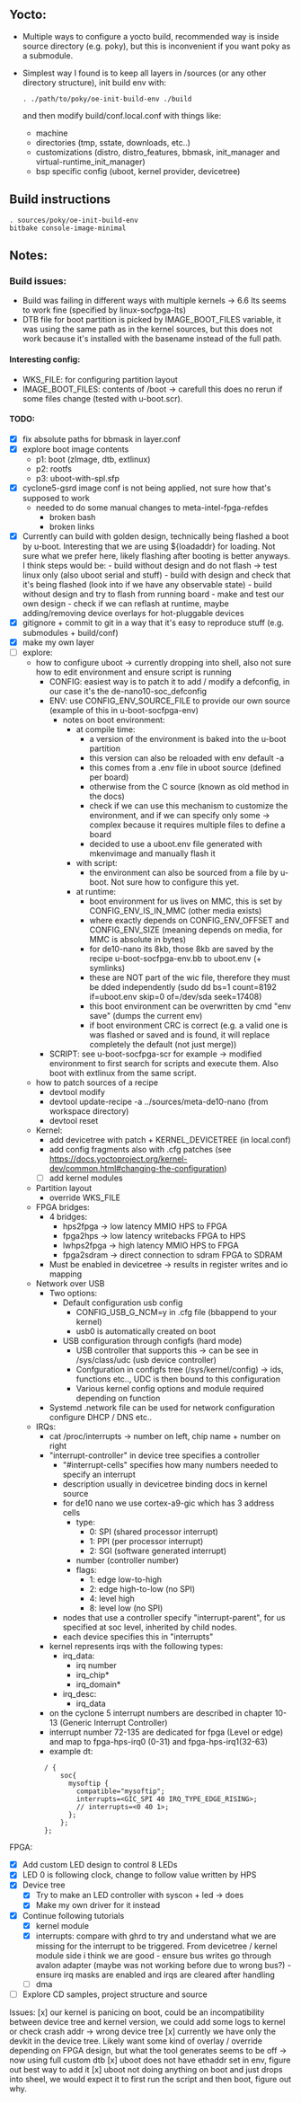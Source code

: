## Yocto:

- Multiple ways to configure a yocto build, recommended way is inside source directory (e.g. poky), but this is inconvenient if you want poky as a submodule.
- Simplest way I found is to keep all layers in /sources (or any other directory structure), init build env with:

  ```
  . ./path/to/poky/oe-init-build-env ./build
  ```

  and then modify build/conf.local.conf with things like:
  - machine
  - directories (tmp, sstate, downloads, etc..)
  - customizations (distro, distro_features, bbmask, init_manager and virtual-runtime_init_manager)
  - bsp specific config (uboot, kernel provider, devicetree)

## Build instructions

```
. sources/poky/oe-init-build-env
bitbake console-image-minimal
```

## Notes:

### Build issues:
- Build was failing in different ways with multiple kernels -> 6.6 lts seems to work fine (specified by linux-socfpga-lts)
- DTB file for boot partition is picked by IMAGE_BOOT_FILES variable, it was using the same path as in the kernel sources, but this does not work because it's installed with the basename instead of the full path.

#### Interesting config:
- WKS_FILE: for configuring partition layout
- IMAGE_BOOT_FILES: contents of /boot -> carefull this does no rerun if some files change (tested with u-boot.scr).

#### TODO:
- [x] fix absolute paths for bbmask in layer.conf
- [x] explore boot image contents
  - p1: boot (zImage, dtb, extlinux)
  - p2: rootfs
  - p3: uboot-with-spl.sfp
- [x] cyclone5-gsrd image conf is not being applied, not sure how that's supposed to work
  - needed to do some manual changes to meta-intel-fpga-refdes
    - broken bash
    - broken links
- [x] Currently can build with golden design, technically being flashed a boot by u-boot. Interesting that we are using
      ${loadaddr} for loading. Not sure what we prefer here, likely flashing after booting is better anyways.
      I think steps would be:
      - build without design and do not flash -> test linux only (also uboot serial and stuff)
      - build with design and check that it's being flashed (look into if we have any observable state)
      - build without design and try to flash from running board
      - make and test our own design
      - check if we can reflash at runtime, maybe adding/removing device overlays for hot-pluggable devices
- [x] gitignore + commit to git in a way that it's easy to reproduce stuff (e.g. submodules + build/conf)
- [x] make my own layer
- [ ] explore:
    - how to configure uboot -> currently dropping into shell, also not sure how to edit environment and ensure script is running
      - CONFIG: easiest way is to patch it to add / modify a defconfig, in our case it's the de-nano10-soc_defconfig
      - ENV: use CONFIG_ENV_SOURCE_FILE to provide our own source (example of this in u-boot-socfpga-env)
        - notes on boot environment:
          - at compile time:
            - a version of the environment is baked into the u-boot partition
            - this version can also be reloaded with env default -a
            - this comes from a .env file in uboot source (defined per board)
            - otherwise from the C source (known as old method in the docs)
            - check if we can use this mechanism to customize the environment, and if we can specify only some -> complex because it requires multiple files to define a board
            - decided to use a uboot.env file generated with mkenvimage and manually flash it
          - with script:
            - the environment can also be sourced from a file by u-boot. Not sure how to configure this yet.
          - at runtime:
            - boot environment for us lives on MMC, this is set by CONFIG_ENV_IS_IN_MMC (other media exists)
            - where exactly depends on CONFIG_ENV_OFFSET and CONFIG_ENV_SIZE (meaning depends on media, for MMC is absolute in bytes)
            - for de10-nano its 8kb, those 8kb are saved by the recipe u-boot-socfpga-env.bb to uboot.env (+ symlinks)
            - these are NOT part of the wic file, therefore they must be dded independently (sudo dd bs=1 count=8192 if=uboot.env skip=0 of=/dev/sda seek=17408)
            - this boot environment can be overwritten by cmd "env save" (dumps the current env)
            - if boot environment CRC is correct (e.g. a valid one is was flashed or saved and is found, it will replace completely the default (not just merge))
      - SCRIPT: see u-boot-socfpga-scr for example -> modified environment to first search for scripts and execute them. Also boot with extlinux from the same script.
    - how to patch sources of a recipe
      - devtool modify <recipe>
      - devtool update-recipe -a ../sources/meta-de10-nano <recipe> (from workspace directory)
      - devtool reset <recipe>
    - Kernel:
      - add devicetree with patch + KERNEL_DEVICETREE (in local.conf)
      - add config fragments also with .cfg patches (see https://docs.yoctoproject.org/kernel-dev/common.html#changing-the-configuration)
      - [ ] add kernel modules
    - Partition layout
        - override WKS_FILE
    - FPGA bridges:
      - 4 bridges:
        - hps2fpga    -> low latency MMIO HPS to FPGA
        - fpga2hps    -> low latency writebacks FPGA to HPS
        - lwhps2fpga  -> high latency MMIO HPS to FPGA
        - fpga2sdram  -> direct connection to sdram FPGA to SDRAM
      - Must be enabled in devicetree -> results in register writes and io mapping
    - Network over USB
      - Two options:
        - Default configuration usb config 
          - CONFIG_USB_G_NCM=y in .cfg file (bbappend to your kernel)
          - usb0 is automatically created on boot
        - USB configuration through configfs (hard mode)
          - USB controller that supports this -> can be see in /sys/class/udc (usb device controller)
          - Confguration in configfs tree (/sys/kernel/config) -> ids, functions etc.., UDC is then bound to this configuration
          - Various kernel config options and module required depending on function
      - Systemd .network file can be used for network configuration configure DHCP / DNS etc..
    - IRQs:
      - cat /proc/interrupts -> number on left, chip name + number on right
      - "interrupt-controller" in device tree specifies a controller
        - "#interrupt-cells" specifies how many numbers needed to specify an interrupt
        - description usually in devicetree binding docs in kernel source
        - for de10 nano we use cortex-a9-gic which has 3 address cells
          - type: 
            - 0: SPI (shared processor interrupt)
            - 1: PPI (per processor interrupt)
            - 2: SGI (software generated interrupt)
          - number (controller number)
          - flags:
            - 1: edge low-to-high
            - 2: edge high-to-low (no SPI)
            - 4: level high
            - 8: level low (no SPI)
        - nodes that use a controller specify "interrupt-parent", for us specified at soc level, inherited by child nodes.
        - each device specifies this in "interrupts"
      - kernel represents irqs with the following types:
        - irq_data:
          - irq number
          - irq_chip*
          - irq_domain*
        - irq_desc: 
          - irq_data
      - on the cyclone 5 interrupt numbers are described in chapter 10-13 (Generic Interrupt Controller)
      - interrupt number 72-135 are dedicated for fpga (Level or edge)
        and map to fpga-hps-irq0 (0-31) and fpga-hps-irq1(32-63)
      - example dt:
      ```
        / {
            soc{
              mysoftip {
                compatible="mysoftip";
                interrupts=<GIC_SPI 40 IRQ_TYPE_EDGE_RISING>;
                // interrupts=<0 40 1>;
              };
            };
        };
      ```
  
FPGA:
- [x] Add custom LED design to control 8 LEDs
- [x] LED 0 is following clock, change to follow value written by HPS
- [x] Device tree
  - [x] Try to make an LED controller with syscon + led -> does
  - [x] Make my own driver for it instead
- [x] Continue following tutorials
  - [x] kernel module
  - [x] interrupts: compare with ghrd to try and understand what we are missing for the interrupt
                    to be triggered. From devicetree / kernel module side i think we are good
        - ensure bus writes go through avalon adapter (maybe was not working before due to wrong bus?)
        - ensure irq masks are enabled and irqs are cleared after handling
  - [ ] dma
- [ ] Explore CD samples, project structure and source

Issues:
[x] our kernel is panicing on boot, could be an incompatibility between device tree and kernel version, we could add some logs to kernel or check crash addr -> wrong device tree
[x] currently we have only the devkit in the device tree. Likely want some kind of overlay / override depending on FPGA design, but what the tool generates seems to be off -> now using full custom dtb
[x] uboot does not have ethaddr set in env, figure out best way to add it
[x] uboot not doing anything on boot and just drops into sheel, we would expect it to first run the script and then boot, figure out why.

